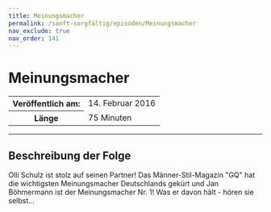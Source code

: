 ```yaml
---
title: Meinungsmacher
permalink: /sanft-sorgfältig/episoden/Meinungsmacher
nav_exclude: true
nav_order: 141
---
```


# Meinungsmacher
<table class="resp-table dcf-table dcf-table-responsive dcf-table-bordered dcf-table-striped dcf-w-100%">
                    <tbody>
                        <tr>
                            <th scope="row">Veröffentlich am:</th>
                            <td data-label="Veröffentlich am:">14. Februar 2016</td>
                        </tr>
                        <tr>
                            <th scope="row">Länge </th>
                            <td data-label="Länge ">75 Minuten</td>
                        </tr></tbody>
                </table>

***

## Beschreibung der Folge

<div>
Olli Schulz ist stolz auf seinen Partner! Das Männer-Stil-Magazin "GQ" hat die wichtigsten Meinungsmacher Deutschlands gekürt und Jan Böhmermann ist der Meinungsmacher Nr. 1! Was er davon hält - hören sie selbst...  
</div>

